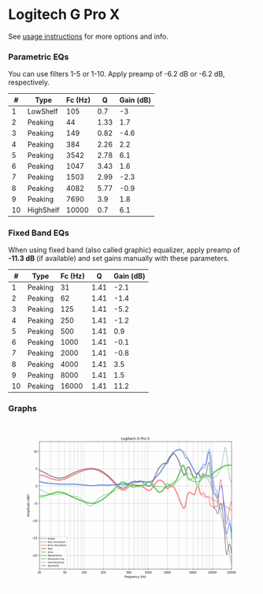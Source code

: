 # Logitech G Pro X
See [usage instructions](https://github.com/jaakkopasanen/AutoEq#usage) for more options and info.

### Parametric EQs
You can use filters 1-5 or 1-10. Apply preamp of -6.2 dB or -6.2 dB, respectively.

|   # | Type      |   Fc (Hz) |    Q |   Gain (dB) |
|-----|-----------|-----------|------|-------------|
|   1 | LowShelf  |       105 | 0.7  |        -3   |
|   2 | Peaking   |        44 | 1.33 |         1.7 |
|   3 | Peaking   |       149 | 0.82 |        -4.6 |
|   4 | Peaking   |       384 | 2.26 |         2.2 |
|   5 | Peaking   |      3542 | 2.78 |         6.1 |
|   6 | Peaking   |      1047 | 3.43 |         1.6 |
|   7 | Peaking   |      1503 | 2.99 |        -2.3 |
|   8 | Peaking   |      4082 | 5.77 |        -0.9 |
|   9 | Peaking   |      7690 | 3.9  |         1.8 |
|  10 | HighShelf |     10000 | 0.7  |         6.1 |

### Fixed Band EQs
When using fixed band (also called graphic) equalizer, apply preamp of **-11.3 dB** (if available) and set gains manually with these parameters.

|   # | Type    |   Fc (Hz) |    Q |   Gain (dB) |
|-----|---------|-----------|------|-------------|
|   1 | Peaking |        31 | 1.41 |        -2.1 |
|   2 | Peaking |        62 | 1.41 |        -1.4 |
|   3 | Peaking |       125 | 1.41 |        -5.2 |
|   4 | Peaking |       250 | 1.41 |        -1.2 |
|   5 | Peaking |       500 | 1.41 |         0.9 |
|   6 | Peaking |      1000 | 1.41 |        -0.1 |
|   7 | Peaking |      2000 | 1.41 |        -0.8 |
|   8 | Peaking |      4000 | 1.41 |         3.5 |
|   9 | Peaking |      8000 | 1.41 |         1.5 |
|  10 | Peaking |     16000 | 1.41 |        11.2 |

### Graphs
![](./Logitech%20G%20Pro%20X.png)
